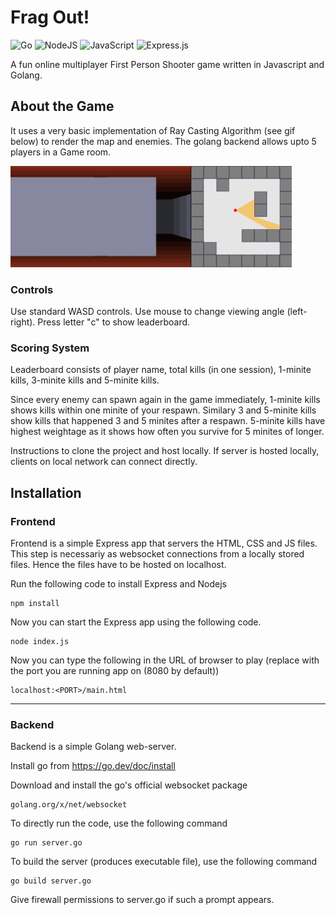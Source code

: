 # Frag Out!

![Go](https://img.shields.io/badge/go-%2300ADD8.svg?style=for-the-badge&logo=go&logoColor=white) 
![NodeJS](https://img.shields.io/badge/node.js-6DA55F?style=for-the-badge&logo=node.js&logoColor=white) 
![JavaScript](https://img.shields.io/badge/javascript-%23323330.svg?style=for-the-badge&logo=javascript&logoColor=%23F7DF1E)
![Express.js](https://img.shields.io/badge/express.js-%23404d59.svg?style=for-the-badge&logo=express&logoColor=%2361DAFB)



A fun online multiplayer First Person Shooter game written in Javascript and Golang.

## About the Game

It uses a very basic implementation of Ray Casting Algorithm (see gif below) to render the map and enemies.
The golang backend allows upto 5 players in a Game room.

![](https://github.com/akshathprasad71012/FragOut/blob/main/Simple_raycasting_with_fisheye_correction.gif)

### Controls

Use standard WASD controls. Use mouse to change viewing angle (left-right). Press letter "c" to show leaderboard.

### Scoring System

Leaderboard consists of player name, total kills (in one session), 1-minite kills, 3-minite kills and 5-minite kills.

Since every enemy can spawn again in the game immediately, 1-minite kills shows kills within one minite of your respawn.
Similary 3 and 5-minite kills show kills that happened 3 and 5 minites after a respawn.
5-minite kills have highest weightage as it shows how often you survive for 5 minites of longer.

Instructions to clone the project and host locally. If server is hosted locally, clients on local network can connect directly.

## Installation


### Frontend

Frontend is a simple Express app that servers the HTML, CSS and JS files. This step is necessariy as websocket connections from a locally stored files. Hence the files have to be hosted on localhost.

Run the following code to install Express and Nodejs
```
npm install
```

Now you can start the Express app using the following code.
```
node index.js
```

Now you can type the following in the URL of browser to play (replace <PORT> with the port you are running app on (8080 by default))
```
localhost:<PORT>/main.html
```
---

### Backend

Backend is a simple Golang web-server. 

Install go from https://go.dev/doc/install

Download and install the go's official websocket package
```
golang.org/x/net/websocket
```

To directly run the code, use the following command
```
go run server.go
```

To build the server (produces executable file), use the following command
```
go build server.go
```

Give firewall permissions to server.go if such a prompt appears.
